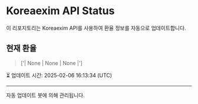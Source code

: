 

# Koreaexim API Status

이 리포지토리는 Koreaexim API를 사용하여 환율 정보를 자동으로 업데이트합니다.

## 현재 환율
> ['| None | None | None |']

⏳ 업데이트 시간: 2025-02-06 16:13:34 (UTC)

---
자동 업데이트 봇에 의해 관리됩니다.
